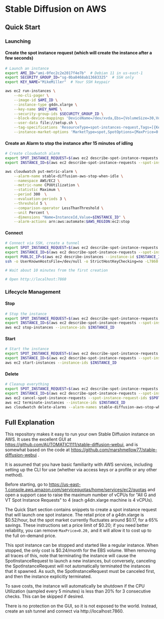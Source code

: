 # Stable Diffusion on AWS

## Quick Start

### Launching

#### Create the spot instance request (which will create the instance after a few seconds)

```bash
# Launch an instance
export AMI_ID="ami-0fec2c2e2017f4e7b"  # Debian 11 in us-east-1
export SECURITY_GROUP_ID="sg-0ba8468ab13683325"  # SSH only
export KEY_NAME="MikeMiller"  # Your SSH keypair

aws ec2 run-instances \
    --no-cli-pager \
    --image-id $AMI_ID \
    --instance-type g4dn.xlarge \
    --key-name $KEY_NAME \
    --security-group-ids $SECURITY_GROUP_ID \
    --block-device-mappings 'DeviceName=/dev/xvda,Ebs={VolumeSize=30,VolumeType=gp3}' \
    --user-data file://setup.sh \
    --tag-specifications 'ResourceType=spot-instances-request,Tags=[{Key=creator,Value=stable-diffusion-aws}]' \
    --instance-market-options 'MarketType=spot,SpotOptions={MaxPrice=0.20,SpotInstanceType=persistent,InstanceInterruptionBehavior=stop}'

```

#### Create an Alarm to stop the instance after 15 minutes of idling

```bash
# Create cloudwatch alarm
export SPOT_INSTANCE_REQUEST=$(aws ec2 describe-spot-instance-requests --filters 'Name=tag:creator,Values=stable-diffusion-aws' 'Name=state,Values=active,open' | jq -r '.SpotInstanceRequests[].SpotInstanceRequestId')
export INSTANCE_ID=$(aws ec2 describe-spot-instance-requests --spot-instance-request-ids $SPOT_INSTANCE_REQUEST | jq -r '.SpotInstanceRequests[].InstanceId')

aws cloudwatch put-metric-alarm \
    --alarm-name stable-diffusion-aws-stop-when-idle \
    --namespace AWS/EC2 \
    --metric-name CPUUtilization \
    --statistic Maximum \
    --period 300  \
    --evaluation-periods 3 \
    --threshold 5 \
    --comparison-operator LessThanThreshold \
    --unit Percent \
    --dimensions "Name=InstanceId,Value=$INSTANCE_ID" \
    --alarm-actions arn:aws:automate:$AWS_REGION:ec2:stop
```

#### Connect

```bash
# Connect via SSH, create a tunnel
export SPOT_INSTANCE_REQUEST=$(aws ec2 describe-spot-instance-requests --filters 'Name=tag:creator,Values=stable-diffusion-aws' 'Name=state,Values=active,open' | jq -r '.SpotInstanceRequests[].SpotInstanceRequestId')
export INSTANCE_ID=$(aws ec2 describe-spot-instance-requests --spot-instance-request-ids $SPOT_INSTANCE_REQUEST | jq -r '.SpotInstanceRequests[].InstanceId')
export PUBLIC_IP=$(aws ec2 describe-instances --instance-id $INSTANCE_ID | jq -r '.Reservations[].Instances[].PublicIpAddress')
ssh -o UserKnownHostsFile=/dev/null -o StrictHostKeyChecking=no -L7860:localhost:7860 admin@$PUBLIC_IP

# Wait about 10 minutes from the first creation

# Open http://localhost:7860
```

### Lifecycle Management

#### Stop

```bash
# Stop the instance
export SPOT_INSTANCE_REQUEST=$(aws ec2 describe-spot-instance-requests --filters 'Name=tag:creator,Values=stable-diffusion-aws' 'Name=state,Values=active,open' | jq -r '.SpotInstanceRequests[].SpotInstanceRequestId')
export INSTANCE_ID=$(aws ec2 describe-spot-instance-requests --spot-instance-request-ids $SPOT_INSTANCE_REQUEST | jq -r '.SpotInstanceRequests[].InstanceId')
aws ec2 stop-instances --instance-ids $INSTANCE_ID
```

#### Start

```bash
# Start the instance
export SPOT_INSTANCE_REQUEST=$(aws ec2 describe-spot-instance-requests --filters 'Name=tag:creator,Values=stable-diffusion-aws' 'Name=state,Values=disabled' | jq -r '.SpotInstanceRequests[].SpotInstanceRequestId')
export INSTANCE_ID=$(aws ec2 describe-spot-instance-requests --spot-instance-request-ids $SPOT_INSTANCE_REQUEST | jq -r '.SpotInstanceRequests[].InstanceId')
aws ec2 start-instances --instance-ids $INSTANCE_ID
```

#### Delete

```bash
# Cleanup everything
export SPOT_INSTANCE_REQUEST=$(aws ec2 describe-spot-instance-requests --filters 'Name=tag:creator,Values=stable-diffusion-aws' 'Name=state,Values=active,open' | jq -r '.SpotInstanceRequests[].SpotInstanceRequestId')
export INSTANCE_ID=$(aws ec2 describe-spot-instance-requests --spot-instance-request-ids $SPOT_INSTANCE_REQUEST | jq -r '.SpotInstanceRequests[].InstanceId')
aws ec2 cancel-spot-instance-requests --spot-instance-request-ids $SPOT_INSTANCE_REQUEST
aws ec2 terminate-instances --instance-ids $INSTANCE_ID
aws cloudwatch delete-alarms --alarm-names stable-diffusion-aws-stop-when-idle
```

## Full Explanation

This repository makes it easy to run your own Stable Diffusion instance on AWS. It uses the excellent GUI at https://github.com/AUTOMATIC1111/stable-diffusion-webui, and is somewhat based on the code at https://github.com/marshmellow77/stable-diffusion-webui .

It is assumed that you have basic familiarity with AWS services, including setting up the CLI for use (whether via access keys or a profile or any other method).

Before starting, go to https://us-east-1.console.aws.amazon.com/servicequotas/home/services/ec2/quotas and open a support case to raise the maximum number of vCPUs for "All G and VT Spot Instance Requests" to 4 (each g4dn.xlarge machine is 4 vCPUs).

The Quick Start section contains snippets to create a spot instance request that will launch one spot instance. The retail price of a g4dn.xlarge is $0.52/hour, but the spot market currently fluctuates around $0.17, for a 65% savings. These instructions set a price limit of $0.20; if you need better reliability, you can remove `MaxPrice=0.20,` and it will allow it to cost up to the full on-demand price.

This spot instance can be stopped and started like a regular instance. When stopped, the only cost is $0.24/month for the EBS volume. When removing all traces of this, note that terminating the instance will cause the SpotInstanceRequest to launch a new instances, but conversely, canceling the SpotInstanceRequest will not automatically terminated the instances that it spawned. As such, the SpotInstanceRequest must be canceled first, and then the instance explicitly terminated.

To save costs, the instance will automatically be shutdown if the CPU Utilization (sampled every 5 minutes) is less than 20% for 3 consecutive checks. This can be skipped if desired.

There is no protection on the GUI, so it is not exposed to the world. Instead, create an ssh tunnel and connect via http://localhost:7860. 
